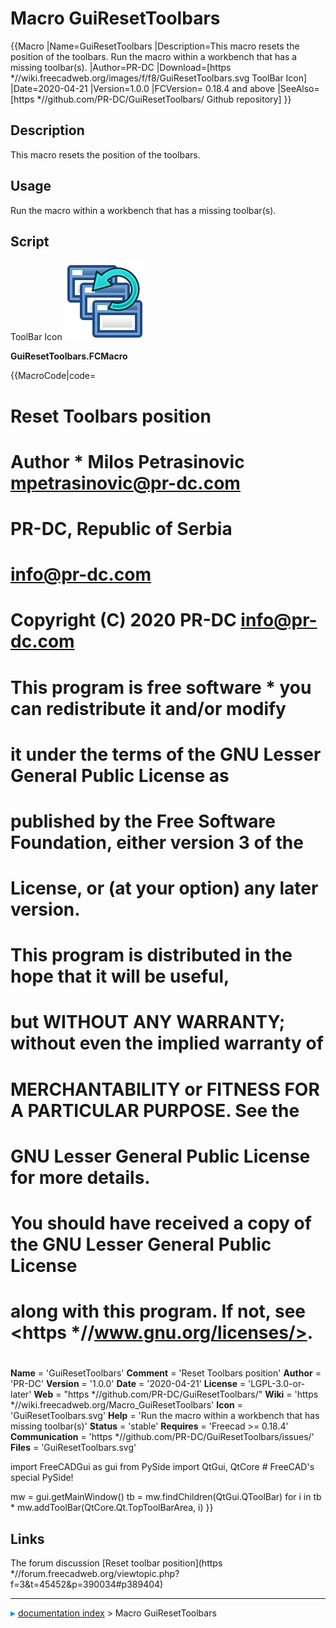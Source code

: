 # Macro GuiResetToolbars
{{Macro
|Name=GuiResetToolbars
|Description=This macro resets the position of the toolbars. Run the macro within a workbench that has a missing toolbar(s).
|Author=PR-DC
|Download=[https   *//wiki.freecadweb.org/images/f/f8/GuiResetToolbars.svg ToolBar Icon]
|Date=2020-04-21
|Version=1.0.0
|FCVersion= 0.18.4 and above
|SeeAlso=[https   *//github.com/PR-DC/GuiResetToolbars/ Github repository]
}}

## Description

This macro resets the position of the toolbars.

## Usage

Run the macro within a workbench that has a missing toolbar(s).

## Script

ToolBar Icon  ![](images/GuiResetToolbars.svg )

**GuiResetToolbars.FCMacro**


{{MacroCode|code=
# Reset Toolbars position
# Author   * Milos Petrasinovic <mpetrasinovic@pr-dc.com>
# PR-DC, Republic of Serbia
# info@pr-dc.com
# 
# 
#
# Copyright (C) 2020 PR-DC <info@pr-dc.com>
# 
# This program is free software   * you can redistribute it and/or modify
# it under the terms of the GNU Lesser General Public License as 
# published by the Free Software Foundation, either version 3 of the 
# License, or (at your option) any later version.
#  
# This program is distributed in the hope that it will be useful,
# but WITHOUT ANY WARRANTY; without even the implied warranty of
# MERCHANTABILITY or FITNESS FOR A PARTICULAR PURPOSE.  See the
# GNU Lesser General Public License for more details.
#  
# You should have received a copy of the GNU Lesser General Public License
# along with this program.  If not, see <https   *//www.gnu.org/licenses/>.
#
# 

__Name__ = 'GuiResetToolbars'
__Comment__ = 'Reset Toolbars position'
__Author__ = 'PR-DC'
__Version__ = '1.0.0'
__Date__ = '2020-04-21'
__License__ = 'LGPL-3.0-or-later'
__Web__ = "https   *//github.com/PR-DC/GuiResetToolbars/"
__Wiki__ = 'https   *//wiki.freecadweb.org/Macro_GuiResetToolbars'
__Icon__ = 'GuiResetToolbars.svg'
__Help__ = 'Run the macro within a workbench that has missing toolbar(s)'
__Status__ = 'stable'
__Requires__ = 'Freecad >= 0.18.4'
__Communication__ = 'https   *//github.com/PR-DC/GuiResetToolbars/issues/'
__Files__ = 'GuiResetToolbars.svg'

import FreeCADGui as gui
from PySide import QtGui, QtCore # FreeCAD's special PySide!

mw = gui.getMainWindow()
tb = mw.findChildren(QtGui.QToolBar)
for i in tb   *
    mw.addToolBar(QtCore.Qt.TopToolBarArea, i)
}}



## Links

The forum discussion [Reset toolbar position](https   *//forum.freecadweb.org/viewtopic.php?f=3&t=45452&p=390034#p389404)



---
![](images/Right_arrow.png) [documentation index](../README.md) > Macro GuiResetToolbars
